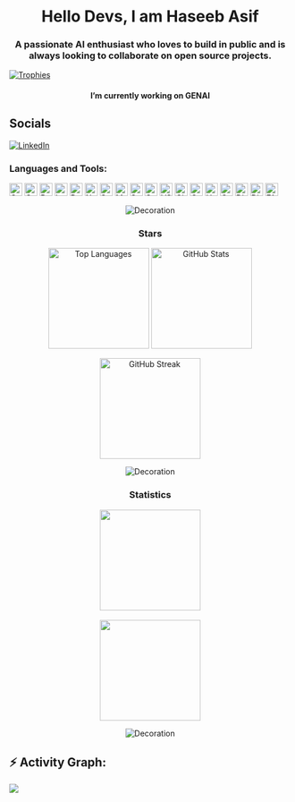 <h1 align="center">Hello Devs, I am Haseeb Asif</h1>  
<h3 align="center">A passionate AI enthusiast who loves to build in public and is always looking to collaborate on open source projects.</h3>  

<p align="left">  
  <a href="https://github.com/ryo-ma/github-profile-trophy">  
    <img src="https://github-profile-trophy.vercel.app/?username=Haseebasif7&theme=tokyonight" alt="Trophies"/>  
  </a>  
</p>  

<h2 align="center" style="font-size: 1em;">I’m currently working on GENAI</h2>  

## Socials  
[![LinkedIn](https://img.shields.io/badge/LinkedIn-%230077B5.svg?logo=linkedin&logoColor=white)](https://linkedin.com/in/haseeb-asif)  

<h3 align="left">Languages and Tools:</h3>  
<p align="left">  
  <img src="https://img.shields.io/badge/c-%2300599C.svg?style=flat&logo=c&logoColor=white" alt="C" height="23"/>  
  <img src="https://img.shields.io/badge/c++-%2300599C.svg?style=flat&logo=c%2B%2B&logoColor=white" alt="C++" height="23"/>  
  <img src="https://img.shields.io/badge/python-3670A0?style=flat&logo=python&logoColor=ffdd54" alt="Python" height="23"/>  
  <img src="https://img.shields.io/badge/LangChain-%230A0A0A.svg?style=flat&logo=langchain&logoColor=white" alt="LangChain" height="23"/>  
  <img src="https://img.shields.io/badge/pandas-%2311509F.svg?style=flat&logo=pandas&logoColor=white" alt="Pandas" height="23"/>  
  <img src="https://img.shields.io/badge/numpy-%23013243.svg?style=flat&logo=numpy&logoColor=white" alt="Numpy" height="23"/>  
  <img src="https://img.shields.io/badge/scikit--learn-%23F7931E.svg?style=flat&logo=scikit-learn&logoColor=white" alt="Scikit Learn" height="23"/>  
  <img src="https://img.shields.io/badge/matplotlib-%230F4A8A.svg?style=flat&logo=matplotlib&logoColor=white" alt="Matplotlib" height="23"/>  
  <img src="https://img.shields.io/badge/seaborn-%234B8BBE.svg?style=flat&logo=seaborn&logoColor=white" alt="Seaborn" height="23"/>  
  <img src="https://img.shields.io/badge/streamlit-%234B8BBE.svg?style=flat&logo=streamlit&logoColor=white" alt="Streamlit" height="23"/>  
  <img src="https://img.shields.io/badge/VS%20Code-%23007ACC.svg?style=flat&logo=visual-studio-code&logoColor=white" alt="VS Code" height="23"/>  
  <img src="https://img.shields.io/badge/git-%23F05032.svg?style=flat&logo=git&logoColor=white" alt="Git" height="23"/>  
  <img src="https://img.shields.io/badge/GroqCloud-%231A1C1A.svg?style=flat&logo=cloud&logoColor=white" alt="GroqCloud" height="23"/>  
  <img src="https://img.shields.io/badge/Hugging%20Face-%23FF6F20.svg?style=flat&logo=huggingface&logoColor=white" alt="Hugging Face" height="23"/>  
  <img src="https://img.shields.io/badge/gTTS-%23A7282C.svg?style=flat&logo=google&logoColor=white" alt="Google Text-to-Speech" height="23"/>  
  <img src="https://img.shields.io/badge/discord.py-%237289DA.svg?style=flat&logo=discord&logoColor=white" alt="Discord.py" height="23"/>  
  <img src="https://img.shields.io/badge/Discord%20API-%7289DA.svg?style=flat&logo=discord&logoColor=white" alt="Discord API" height="23"/>
  <img src="https://img.shields.io/badge/FAISS-%23000000.svg?style=flat&logo=facebook&logoColor=white" alt="FAISS" height="23"/>  
</p>  

<p align="center">  
  <img src="https://user-images.githubusercontent.com/73097560/115834477-dbab4500-a447-11eb-908a-139a6edaec5c.gif" alt="Decoration" style="animation: pulse 1.5s infinite;">  
</p>  

<h3 align="center">Stars</h3>  
<div align="center">  
  <span align="center">  
    <img align="center" height="180em" src="https://github-readme-stats.vercel.app/api/top-langs/?username=Haseebasif7&layout=compact&theme=tokyonight" alt="Top Languages"/>  
  </span>  
  <span align="center">  
    <img align="center" height="180em" src="https://github-readme-stats.vercel.app/api?username=Haseebasif7&show_icons=true&locale=en&theme=tokyonight" alt="GitHub Stats"/>  
  </span>  
  <br/>  
  <br/>  
  <span align="center">  
    <img align="center" height="180em" src="https://github-readme-streak-stats.herokuapp.com/?user=Haseebasif7&theme=tokyonight" alt="GitHub Streak"/>  
  </span>  
</div>  

<p align="center">  
  <img src="https://user-images.githubusercontent.com/73097560/115834477-dbab4500-a447-11eb-908a-139a6edaec5c.gif" alt="Decoration" style="animation: pulse 1.5s infinite;">  
</p>  

<h3 align="center">Statistics</h3>  
<div align="center">  
  <a href="https://github.com/Haseebasif7
    <img align="center" src="http://github-profile-summary-cards.vercel.app/api/cards/stats?username=Haseebasif7&theme=aura" height="180em" />
    <img align="center" src="http://github-profile-summary-cards.vercel.app/api/cards/productive-time?username=Haseebasif7&theme=tokyonight" height="180em" />
    <br/>
    <br/>
    <img align="center" src="http://github-profile-summary-cards.vercel.app/api/cards/profile-details?username=Haseebasif7&theme=tokyonight" height="180em" />
  </a>
</div>

<p align="center">
  <img src="https://user-images.githubusercontent.com/73097560/115834477-dbab4500-a447-11eb-908a-139a6edaec5c.gif" alt="Decoration"/>
</p>

<h2 align="left">⚡ Activity Graph:</h2>
<img align="center" src="https://github-readme-activity-graph.vercel.app/graph?username=Haseebasif7&theme=github-dark"/>

